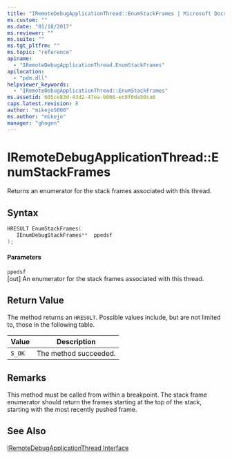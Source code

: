 ```yaml
---
title: "IRemoteDebugApplicationThread::EnumStackFrames | Microsoft Docs"
ms.custom: ""
ms.date: "01/18/2017"
ms.reviewer: ""
ms.suite: ""
ms.tgt_pltfrm: ""
ms.topic: "reference"
apiname: 
  - "IRemoteDebugApplicationThread.EnumStackFrames"
apilocation: 
  - "pdm.dll"
helpviewer_keywords: 
  - "IRemoteDebugApplicationThread::EnumStackFrames"
ms.assetid: 605ce83d-43d2-47ea-b066-ec8f0da50ca6
caps.latest.revision: 8
author: "mikejo5000"
ms.author: "mikejo"
manager: "ghogen"
---
```

# IRemoteDebugApplicationThread::EnumStackFrames
Returns an enumerator for the stack frames associated with this thread.  
  
## Syntax  
  
```cpp
HRESULT EnumStackFrames(  
   IEnumDebugStackFrames**  ppedsf  
);  
```  
  
#### Parameters  
 `ppedsf`  
 [out] An enumerator for the stack frames associated with this thread.  
  
## Return Value  
 The method returns an `HRESULT`. Possible values include, but are not limited to, those in the following table.  
  
|Value|Description|  
|-----------|-----------------|  
|`S_OK`|The method succeeded.|  
  
## Remarks  
 This method must be called from within a breakpoint. The stack frame enumerator should return the frames starting at the top of the stack, starting with the most recently pushed frame.  
  
## See Also  
 [IRemoteDebugApplicationThread Interface](../../winscript/reference/iremotedebugapplicationthread-interface.md)